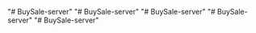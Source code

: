 "# BuySale-server" 
"# BuySale-server" 
"# BuySale-server" 
"# BuySale-server" 
"# BuySale-server" 

